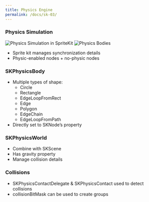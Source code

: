 ```yaml
---
title: Physics Engine 
permalink: /docs/sk-03/
---
```


### Physics Simulation

<centre>        
    <img src="{{ "/assets/img/sk/physicssim.png" | relative_url }}" alt="Physics Simulation in SpriteKit" class="img-responsive">
</centre>

<centre>        
    <img src="{{ "/assets/img/sk/physbody.png" | relative_url }}" alt="Physics Bodies" class="img-responsive">
</centre>

* Sprite kit manages synchronization details 
* Physic-enabled nodes + no-physic nodes

### SKPhysicsBody

* Multiple types of 
shape: 
  * Circle
  * Rectangle
  * EdgeLoopFromRect
  * Edge
  * Polygon
  * EdgeChain
  * EdgeLoopFromPath
* Directly set to 
SKNode’s property

### SKPhysicsWorld

* Combine with SKScene 
* Has gravity property 
* Manage collision details

### Collisions

* SKPhysicsContactDelegate & SKPhysicsContact used to detect collisions  
* collisionBitMask can be used to create groups




